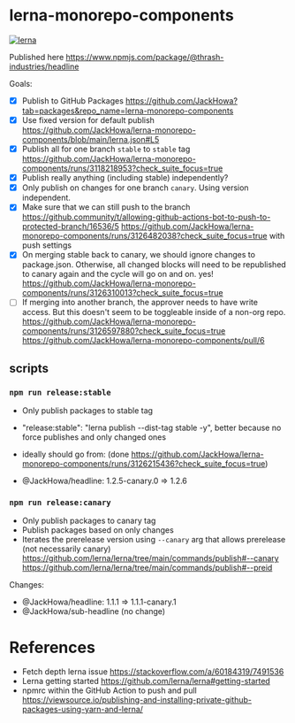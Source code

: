 # lerna-monorepo-components

[![lerna](https://img.shields.io/badge/maintained%20with-lerna-cc00ff.svg)](https://lerna.js.org/)

Published here https://www.npmjs.com/package/@thrash-industries/headline 

Goals: 

- [x] Publish to GitHub Packages https://github.com/JackHowa?tab=packages&repo_name=lerna-monorepo-components
- [x] Use fixed version for default publish https://github.com/JackHowa/lerna-monorepo-components/blob/main/lerna.json#L5
- [x] Publish all for one branch `stable` to `stable` tag https://github.com/JackHowa/lerna-monorepo-components/runs/3118218953?check_suite_focus=true
- [x] Publish really anything (including stable) independently?
- [x] Only publish on changes for one branch `canary`. Using version independent. 
- [x] Make sure that we can still push to the branch https://github.community/t/allowing-github-actions-bot-to-push-to-protected-branch/16536/5 https://github.com/JackHowa/lerna-monorepo-components/runs/3126482038?check_suite_focus=true with push settings
- [x] On merging stable back to canary, we should ignore changes to package.json. Otherwise, all changed blocks will need to be republished to canary again and the cycle will go on and on. yes! https://github.com/JackHowa/lerna-monorepo-components/runs/3126310013?check_suite_focus=true
- [ ] If merging into another branch, the approver needs to have write access. But this doesn't seem to be toggleable inside of a non-org repo. https://github.com/JackHowa/lerna-monorepo-components/runs/3126597880?check_suite_focus=true https://github.com/JackHowa/lerna-monorepo-components/pull/6

## scripts 

### `npm run release:stable`

- Only publish packages to stable tag
- "release:stable": "lerna publish --dist-tag stable -y", better because no force publishes and only changed ones 
- ideally should go from: (done https://github.com/JackHowa/lerna-monorepo-components/runs/3126215436?check_suite_focus=true)

 - @JackHowa/headline: 1.2.5-canary.0 => 1.2.6

### `npm run release:canary`

- Only publish packages to canary tag
- Publish packages based on only changes
- Iterates the prerelease version using `--canary` arg that allows prerelease (not necessarily canary) https://github.com/lerna/lerna/tree/main/commands/publish#--canary https://github.com/lerna/lerna/tree/main/commands/publish#--preid

Changes:
 - @JackHowa/headline: 1.1.1 => 1.1.1-canary.1
 - @JackHowa/sub-headline (no change)

# References 

- Fetch depth lerna issue https://stackoverflow.com/a/60184319/7491536
- Lerna getting started https://github.com/lerna/lerna#getting-started
- npmrc within the GitHub Action to push and pull https://viewsource.io/publishing-and-installing-private-github-packages-using-yarn-and-lerna/
